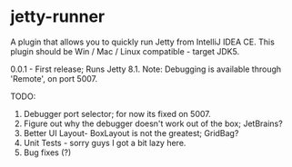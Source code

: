 jetty-runner
============

A plugin that allows you to quickly run Jetty from IntelliJ IDEA CE.
This plugin should be Win / Mac / Linux compatible - target JDK5.

0.0.1 - First release; Runs Jetty 8.1.
Note: Debugging is available through 'Remote', on port 5007.

TODO:
1) Debugger port selector; for now its fixed on 5007.
2) Figure out why the debugger doesn't work out of the box; JetBrains?
3) Better UI Layout- BoxLayout is not the greatest; GridBag?
4) Unit Tests - sorry guys I got a bit lazy here.
5) Bug fixes (?)
